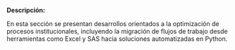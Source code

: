 **Descripción:**

En esta sección se presentan desarrollos orientados a la optimización de procesos institucionales, incluyendo la migración de flujos de trabajo desde herramientas como Excel y SAS hacia soluciones automatizadas en Python.
